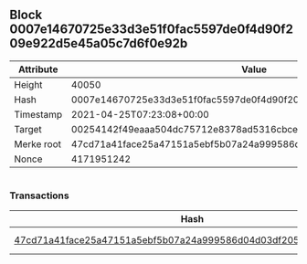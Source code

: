 ## Block 0007e14670725e33d3e51f0fac5597de0f4d90f209e922d5e45a05c7d6f0e92b

Attribute | Value
--- | ---
Height | 40050
Hash | 0007e14670725e33d3e51f0fac5597de0f4d90f209e922d5e45a05c7d6f0e92b
Timestamp | 2021-04-25T07:23:08+00:00
Target | 00254142f49eaaa504dc75712e8378ad5316cbcead634704b3734b6271167cc4
Merke root | 47cd71a41face25a47151a5ebf5b07a24a999586d04d03df205d0b622aebbaf3
Nonce | 4171951242

```

```

### Transactions

Hash | Amount
--- | ---
[47cd71a41face25a47151a5ebf5b07a24a999586d04d03df205d0b622aebbaf3](47cd71a41face25a47151a5ebf5b07a24a999586d04d03df205d0b622aebbaf3.md) | 10.00000000 SKEPTI 
